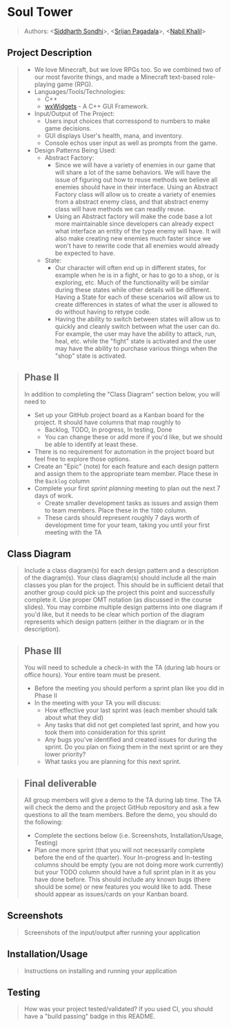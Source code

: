 # Soul Tower
 > Authors: \<[Siddharth Sondhi](https://github.com/SiddharthSondhi)\>,
 >  \<[Srijan Pagadala](https://github.com/SrijanPagadala)\>,
 >  \<[Nabil Khalil](https://github.com/nabil-k)\>

## Project Description
 > * We love Minecraft, but we love RPGs too. So we combined two of our most favorite things, and made a Minecraft text-based role-playing game (RPG).
 > * Languages/Tools/Technologies:
 >   * C++
 >   * [wxWidgets](https://www.wxwidgets.org/) - A C++ GUI Framework.
 > * Input/Output of The Project:
 >   * Users input choices that corresspond to numbers to make game decisions.
 >   * GUI displays User's health, mana, and inventory.
 >   * Console echos user input as well as prompts from the game.
 > * Design Patterns Being Used:
 >   * Abstract Factory:
 >     * Since we will have a variety of enemies in our game that will share a lot of the same behaviors. We will have the issue of figuring out how to reuse methods we believe all enemies should have in their interface. Using an Abstract Factory class will allow us to create a variety of enemies from a abstract enemy class, and that abstract enemy class will have methods we can readily reuse.
 >     * Using an Abstract factory will make the code base a lot more maintainable since developers can already expect what interface an entity of the type enemy will have. It will also make creating new enemies much faster since we won't have to rewrite code that all enemies would already be expected to have.
 >   * State:
 >     * Our character will often end up in different states, for example when he is in a fight, or has to go to a shop, or is exploring, etc. Much of the functionality will be similar during these states while other details will be different. Having a State for each of these scenarios will allow us to create differences in states of what the user is allowed to do without having to retype code.  
 >     * Having the ability to switch between states will allow us to quickly and cleanly switch between what the user can do. For example, the user may have the ability to attack, run, heal, etc. while the "fight" state is activated and the user may have the ability to purchase various things when the "shop" state is activated. 


 > ## Phase II
 > In addition to completing the "Class Diagram" section below, you will need to 
 > * Set up your GitHub project board as a Kanban board for the project. It should have columns that map roughly to 
 >   * Backlog, TODO, In progress, In testing, Done
 >   * You can change these or add more if you'd like, but we should be able to identify at least these.
 > * There is no requirement for automation in the project board but feel free to explore those options.
 > * Create an "Epic" (note) for each feature and each design pattern and assign them to the appropriate team member. Place these in the `Backlog` column
 > * Complete your first *sprint planning* meeting to plan out the next 7 days of work.
 >   * Create smaller development tasks as issues and assign them to team members. Place these in the `TODO` column.
 >   * These cards should represent roughly 7 days worth of development time for your team, taking you until your first meeting with the TA
## Class Diagram
 > Include a class diagram(s) for each design pattern and a description of the diagram(s). Your class diagram(s) should include all the main classes you plan for the project. This should be in sufficient detail that another group could pick up the project this point and successfully complete it. Use proper OMT notation (as discussed in the course slides). You may combine multiple design patterns into one diagram if you'd like, but it needs to be clear which portion of the diagram represents which design pattern (either in the diagram or in the description). 
 
 > ## Phase III
 > You will need to schedule a check-in with the TA (during lab hours or office hours). Your entire team must be present. 
 > * Before the meeting you should perform a sprint plan like you did in Phase II
 > * In the meeting with your TA you will discuss: 
 >   - How effective your last sprint was (each member should talk about what they did)
 >   - Any tasks that did not get completed last sprint, and how you took them into consideration for this sprint
 >   - Any bugs you've identified and created issues for during the sprint. Do you plan on fixing them in the next sprint or are they lower priority?
 >   - What tasks you are planning for this next sprint.

 > ## Final deliverable
 > All group members will give a demo to the TA during lab time. The TA will check the demo and the project GitHub repository and ask a few questions to all the team members. 
 > Before the demo, you should do the following:
 > * Complete the sections below (i.e. Screenshots, Installation/Usage, Testing)
 > * Plan one more sprint (that you will not necessarily complete before the end of the quarter). Your In-progress and In-testing columns should be empty (you are not doing more work currently) but your TODO column should have a full sprint plan in it as you have done before. This should include any known bugs (there should be some) or new features you would like to add. These should appear as issues/cards on your Kanban board. 
 
 ## Screenshots
 > Screenshots of the input/output after running your application
 ## Installation/Usage
 > Instructions on installing and running your application
 ## Testing
 > How was your project tested/validated? If you used CI, you should have a "build passing" badge in this README.
 
